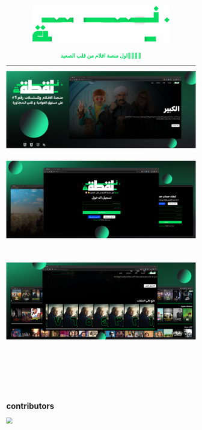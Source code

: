 

<div align="center">
<a href="https://mohamed-badawy-sayed.github.io/Laqta/html/index.html">
    <img height="100" src="images/laqta-logo.png"><a>
    <br>
    <H4 style="color:#07dd63;">اول منصة افلام من قلب الصعيد🫡👳🏻‍♂️</H4>
    <hr> 

</div>

![alt text](<images/Covers/Git (3).png>)
<br>
<br>




![alt text](<images/Covers/Git (1).png>)

<br>
<br>

![alt text](<images/Covers/Git (2).png>)

<br>
<br><br>
<br><br>
<br><br>



## contributors 

<a href="https://github.com/Mohamed-badawy-sayed/Laqta/graphs/contributors">
  <img src="https://contrib.rocks/image?repo=Mohamed-badawy-sayed/Laqta" />
</a>




